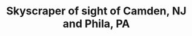 ---
pid: rs77
title: Skyscraper of sight of Camden, NJ and Phila, PA
location_transcription: View of N.J. and Phila, PA. Penn's Landing
coordinates: "[-75.140945442792, 39.946281158593]"
zipcode: '19146'
gen_neighborhood: South Philadelphia
neighborhood: Graduate Hospital,Naval Square,Southwest Center City
outside_phl: 
age: '71'
age_range: 70+
instagram: 
image_file_name: rs_77.jpg
proposal_transcription: Place 4 to 6 periscope at Penns Landing with 25¢ to 50¢ charge
  in coin slots on periscope like Seattle, washing docks. Money will go to Parks &
  Recreation.
topic: Environment
topic_summary: '0'
type: Infrastructure,Interactive,Vista
keywords_other: 
credit: Herbert R. Jacolos
image_labels: 
twitter: 
facebook: 
permalink: "/monuments/rs77/"
layout: item-page
---